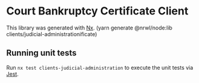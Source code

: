# Court Bankruptcy Certificate Client

This library was generated with [Nx](https://nx.dev). (yarn generate @nrwl/node:lib clients/judicial-administrationificate)

## Running unit tests

Run `nx test clients-judicial-administration` to execute the unit tests via [Jest](https://jestjs.io).
